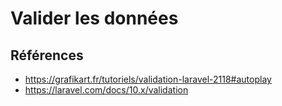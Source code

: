 # Valider les données

## Références
- https://grafikart.fr/tutoriels/validation-laravel-2118#autoplay
- https://laravel.com/docs/10.x/validation
